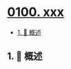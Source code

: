 # [0100. xxx](https://github.com/Tdahuyou/TNotes.leetcode/tree/main/notes/0100.%20xxx)

<!-- region:toc -->

- [1. 📝 概述](#1--概述)

<!-- endregion:toc -->

## 1. 📝 概述
